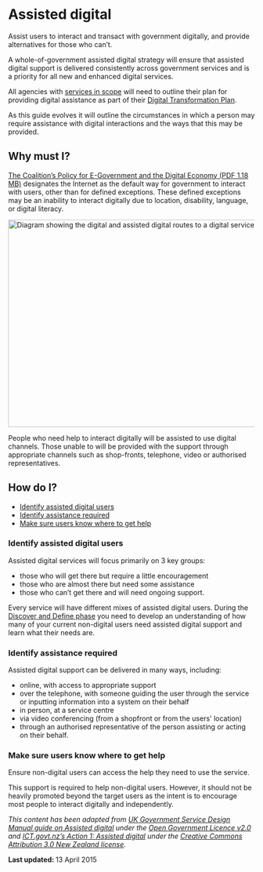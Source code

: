 <h1>Assisted digital</h1>
Assist users to interact and transact with government digitally, and provide alternatives for those who can’t.<p><a id="top" name="top"></a>A whole-of-government assisted digital strategy will ensure that assisted digital support is delivered consistently across government services and is a priority for all new and enhanced digital services.</p>
<p>All agencies with <a href="/standard/scope-digital-service-standard">services in scope</a> will need to outline their plan for providing digital assistance as part of their <a href="/standard/digital-transformation-plan">Digital Transformation Plan</a>.</p>
<p>As this guide evolves it will outline the circumstances in which a person may require assistance with digital interactions and the ways that this may be provided.</p>
<h2>Why must I?</h2>
<p><a href="http://lpaweb-static.s3.amazonaws.com/Coalition%27s%20Policy%20for%20E-Government%20and%20the%20Digital%20Economy.pdf" target="_blank" title="Exiting DTO website">The Coalition’s Policy for E-Government and the Digital Economy (PDF 1.18 MB)</a> designates the Internet as the default way for government to interact with users, other than for defined exceptions. These defined exceptions may be an inability to interact digitally due to location, disability, language, or digital literacy.</p>
<p><img alt="Diagram showing the digital and assisted digital routes to a digital service" title="diagram showing that most users can access digital services but some users will need assistance" height="423" width="858"  src="http://www.dto.gov.au/sites/g/files/net466/f/styles/large/public/assist_dig_0.png?itok=-dy2ORDw" /></p>
<p>People who need help to interact digitally will be assisted to use digital channels. Those unable to will be provided with the support through appropriate channels such as shop-fronts, telephone, video or authorised representatives.</p>
<h2>How do I?</h2>
<ul><li><a href="#identifyAD">Identify assisted digital users</a></li>
<li><a href="#identifyAR">Identify assistance required</a></li>
<li><a href="#makesureusers">Make sure users know where to get help</a></li>
</ul><h3><a id="identifyAD" name="identifyAD"></a>Identify assisted digital users</h3>
<p class="lead-in">Assisted digital services will focus primarily on 3 key groups:</p>
<ul><li>those who will get there but require a little encouragement</li>
<li>those who are almost there but need some assistance</li>
<li>those who can’t get there and will need ongoing support.</li>
</ul><p>Every service will have different mixes of assisted digital users. During the <a href="/standard/service-design-process#discoverdefine">Discover and Define phase</a> you need to develop an understanding of how many of your current non-digital users need assisted digital support and learn what their needs are.</p>
<h3><a id="identifyAR" name="identifyAR"></a>Identify assistance required</h3>
<p class="lead-in">Assisted digital support can be delivered in many ways, including:</p>
<ul><li>online, with access to appropriate support</li>
<li>over the telephone, with someone guiding the user through the service or inputting information into a system on their behalf</li>
<li>in person, at a service centre</li>
<li>via video conferencing (from a shopfront or from the users' location)</li>
<li>through an authorised representative of the person assisting or acting on their behalf.</li>
</ul><h3><a id="makesureusers" name="makesureusers"></a>Make sure users know where to get help</h3>
<p>Ensure non-digital users can access the help they need to use the service.</p>
<p>This support is required to help non-digital users. However, it should not be heavily promoted beyond the target users as the intent is to encourage most people to interact digitally and independently. </p>
<p><em>This content has been adapted from ​<a href="https://www.gov.uk/service-manual/assisted-digital/index.html">UK Government Service Design Manual guide on Assisted digital</a> under the <a href="http://www.nationalarchives.gov.uk/doc/open-government-licence/version/2/">Open Government Licence v2.0</a> and ​<a href="https://ict.govt.nz/programmes-and-initiatives/digital-transformation/result-10/action-01/">ICT.govt.nz’s Action 1: Assisted digital</a> under the <a href="http://creativecommons.org/licenses/by/3.0/nz/">Creative Commons Attribution 3.0 New Zealand license</a>.</em></p>
<p><strong>Last updated: </strong><span>13 April 2015 </span><strong>
